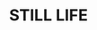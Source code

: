 ---
layout: gallery
title: STILL LIFE
gallery:

- src: IMG_9250.jpg
  title: Untitled 
  width: 50
  height: 60
  media: Oil, Canvas
  year: 2015

- src: IMG_9252.jpg
  title: Untitled 
  width: 50
  height: 60
  media: Oil, Canvas
  year: 2015

- src: IMG_9253.jpg
  title: Untitled 
  width: 50
  height: 60
  media: Oil, Canvas
  year: 2015

- src: IMG_9254.jpg
  title: Untitled 
  width: 50
  height: 60
  media: Oil, Canvas
  year: 2015

- src: IMG_9256.jpg
  title: Untitled 
  width: 50
  height: 60
  media: Oil, Canvas
  year: 2015

- src: IMG_9282.jpg
  title: Untitled 
  width: 50
  height: 60
  media: Oil, Canvas
  year: 2015

- src: IMG_9283.jpg
  title: Untitled 
  width: 50
  height: 60
  media: Oil, Canvas
  year: 2015

- src: IMG_9289.jpg
  title: Untitled 
  width: 50
  height: 60
  media: Oil, Canvas
  year: 2015

- src: IMG_9291.jpg
  title: Untitled 
  width: 50
  height: 60
  media: Oil, Canvas
  year: 2015

- src: IMG_9293.jpg
  title: Untitled 
  width: 50
  height: 60
  media: Oil, Canvas
  year: 2015

- src: IMG_9294.jpg
  title: Untitled 
  width: 50
  height: 60
  media: Oil, Canvas
  year: 2015

- src: IMG_9299.jpg
  title: Untitled 
  width: 50
  height: 60
  media: Oil, Canvas
  year: 2015

- src: IMG_9304.jpg
  title: Untitled 
  width: 50
  height: 60
  media: Oil, Canvas
  year: 2015

- src: IMG_9313.jpg
  title: Untitled 
  width: 50
  height: 60
  media: Oil, Canvas
  year: 2015

- src: IMG_9314.jpg
  title: Untitled 
  width: 50
  height: 60
  media: Oil, Canvas
  year: 2015

- src: IMG_9327.jpg
  title: Untitled 
  width: 50
  height: 60
  media: Oil, Canvas
  year: 2015

- src: IMG_9331.jpg
  title: Untitled 
  width: 50
  height: 60
  media: Oil, Canvas
  year: 2015

- src: IMG_9333.jpg
  title: Untitled 
  width: 50
  height: 60
  media: Oil, Canvas
  year: 2015

- src: IMG_9336.jpg
  title: Untitled 
  width: 50
  height: 60
  media: Oil, Canvas
  year: 2015

- src: IMG_9340.jpg
  title: Untitled 
  width: 50
  height: 60
  media: Oil, Canvas
  year: 2015

- src: IMG_9342.jpg
  title: Untitled 
  width: 50
  height: 60
  media: Oil, Canvas
  year: 2015

- src: IMG_9343.jpg
  title: Untitled 
  width: 50
  height: 60
  media: Oil, Canvas
  year: 2015

- src: IMG_9347.jpg
  title: Untitled 
  width: 50
  height: 60
  media: Oil, Canvas
  year: 2015

- src: IMG_9351.jpg
  title: Untitled 
  width: 50
  height: 60
  media: Oil, Canvas
  year: 2015

- src: IMG_9354.jpg
  title: Untitled 
  width: 50
  height: 60
  media: Oil, Canvas
  year: 2015

- src: IMG_9356.jpg
  title: Untitled 
  width: 50
  height: 60
  media: Oil, Canvas
  year: 2015

- src: IMG_9371.jpg
  title: Untitled 
  width: 50
  height: 60
  media: Oil, Canvas
  year: 2015

- src: IMG_9375.jpg
  title: Untitled 
  width: 50
  height: 60
  media: Oil, Canvas
  year: 2015

- src: IMG_9393.jpg
  title: Untitled 
  width: 50
  height: 60
  media: Oil, Canvas
  year: 2015

- src: IMG_9398.jpg
  title: Untitled 
  width: 50
  height: 60
  media: Oil, Canvas
  year: 2015

- src: IMG_9399.jpg
  title: Untitled 
  width: 50
  height: 60
  media: Oil, Canvas
  year: 2015

- src: IMG_9416.jpg
  title: Untitled 
  width: 50
  height: 60
  media: Oil, Canvas
  year: 2015

 
---
